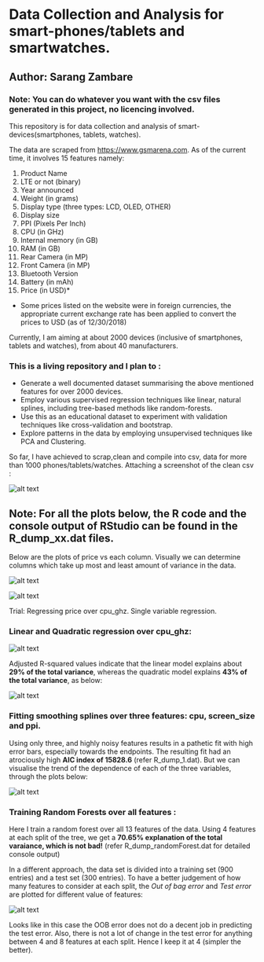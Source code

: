 
# Data Collection and Analysis for smart-phones/tablets and smartwatches.


## Author: Sarang Zambare

### Note: You can do whatever you want with the csv files generated in this project, no licencing involved.

This repository is for data collection and analysis of smart-devices(smartphones, tablets, watches).

The data are scraped from https://www.gsmarena.com. As of the current time, it involves 15 features namely:

1. Product Name
2. LTE or not (binary)
3. Year announced
4. Weight (in grams)
5. Display type (three types: LCD, OLED, OTHER)
6. Display size
7. PPI (Pixels Per Inch)
8. CPU (in GHz)
9. Internal memory (in GB)
10. RAM (in GB)
11. Rear Camera (in MP)
12. Front Camera (in MP)
13. Bluetooth Version
14. Battery (in mAh)
15. Price (in USD)*

* Some prices listed on the website were in foreign currencies, the appropriate current exchange rate has been applied to convert the prices to USD (as of 12/30/2018)

Currently, I am aiming at about 2000 devices (inclusive of smartphones, tablets and watches), from about 40 manufacturers.

### This is a living repository and I plan to :

- Generate a well documented dataset summarising the above mentioned features for over 2000 devices.
- Employ various supervised regression techniques like linear, natural splines, including tree-based methods like random-forests.
- Use this as an educational dataset to experiment with validation techniques like cross-validation and bootstrap.
- Explore patterns in the data by employing unsupervised techniques like PCA and Clustering.

So far, I have achieved to scrap,clean and compile into csv, data for more than 1000 phones/tablets/watches. Attaching a screenshot of the clean csv :

![alt text](https://raw.githubusercontent.com/sarangzambare/smartdevices_pricing/master/png/csv_shot.png)


## Note: For all the plots below, the R code and the console output of RStudio can be found in the R_dump_xx.dat files.
Below are the plots of price vs each column. Visually we can determine columns which take up most and least amount of variance in the data.

![alt text](https://raw.githubusercontent.com/sarangzambare/smartdevices_pricing/master/png/plot1.png)

![alt text](https://raw.githubusercontent.com/sarangzambare/smartdevices_pricing/master/png/plot_2.png)

Trial: Regressing price over cpu_ghz. Single variable regression.

### Linear and Quadratic regression over cpu_ghz:

![alt text](https://raw.githubusercontent.com/sarangzambare/smartdevices_pricing/master/png/plot_3.png)

Adjusted R-squared values indicate that the linear model explains about **29% of the total variance**, whereas the quadratic model explains **43% of the total variance**, as below:

![alt text](https://raw.githubusercontent.com/sarangzambare/smartdevices_pricing/master/png/r_squared.jpg)

### Fitting smoothing splines over three features: cpu, screen_size and ppi.

Using only three, and highly noisy features results in a pathetic fit with high error bars, especially towards the endpoints. The resulting fit had an atrociously high **AIC index of 15828.6** (refer R_dump_1.dat). But we can visualise the trend of the dependence of each of the three variables, through the plots below:

![alt text](https://raw.githubusercontent.com/sarangzambare/smartdevices_pricing/master/png/splines.png)


### Training Random Forests over all features :

Here I train a random forest over all 13 features of the data. Using 4 features at each split of the tree, we get a **70.65% explanation of the total varaiance, which is not bad!** (refer R_dump_randomForest.dat for detailed console output)

In a different approach, the data set is divided into a training set (900 entries) and a test set (300 entries). To have a better judgement of how many features to consider at each split, the *Out of bag error* and *Test error* are plotted for different value of features:

![alt text](https://raw.githubusercontent.com/sarangzambare/smartdevices_pricing/master/png/rforest.png)


Looks like in this case the OOB error does not do a decent job in predicting the test error. Also, there is not a lot of change in the test error for anything between 4 and 8 features at each split. Hence I keep it at 4 (simpler the better).
